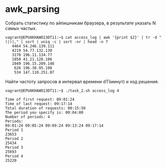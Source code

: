 # awk_parsing
Собрать статистику по айпишникам браузера, в результате указать N самых частых.
```
vagrant@EPUAKHAWO13DT11:~$ cat access_log | awk '{print $2}' | tr -d "(|)|," | sort | uniq -c | sort -nr | head -n 7
   4464 54.246.139.111
   4219 54.77.132.130
   3170 196.11.134.77
   1850 41.21.128.106
   1049 196.15.209.146
    626 196.38.95.108
    534 147.110.251.87
```
Найти частоту запросов в интервал времени dT(минут) и ход решения.
```
vagrant@EPUAKHAWO13DT11:~$ ./task_2.sh access_log 4

Time of first request: 09:01:24
Time of last request: 09:17:14
Total duration of requests: 00:15:50
The period you specify is: 00:04:00
Number of periods: 4
Periods:
09:01:24 09:05:24 09:09:24 09:13:24 09:17:14
Period 1
23653
Period 2
25434
Period 3
25693
Period 4
25220
```
